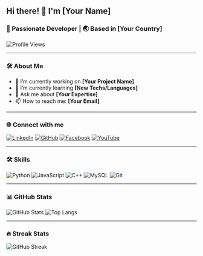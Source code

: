 ## Hi there! 👋 I'm [Your Name]  
### 🚀 Passionate Developer | 🌏 Based in [Your Country]  

![Profile Views](https://komarev.com/ghpvc/?username=YourUsername&label=Profile%20views&color=0e75b6&style=flat)

---

### 🛠 About Me  
- 🔭 I’m currently working on **[Your Project Name]**
- 🌱 I’m currently learning **[New Techs/Languages]**
- 💬 Ask me about **[Your Expertise]**
- 📫 How to reach me: **[Your Email]**

---

### 🌐 Connect with me  
[![LinkedIn](https://img.shields.io/badge/-LinkedIn-0077B5?style=for-the-badge&logo=linkedin)](https://www.linkedin.com/in/YourProfile) 
[![GitHub](https://img.shields.io/badge/-GitHub-181717?style=for-the-badge&logo=github)](https://github.com/YourUsername) 
[![Facebook](https://img.shields.io/badge/-Facebook-1877F2?style=for-the-badge&logo=facebook)](https://www.facebook.com/YourProfile) 
[![YouTube](https://img.shields.io/badge/-YouTube-FF0000?style=for-the-badge&logo=youtube)](https://www.youtube.com/c/YourChannel)

---

### 🛠 Skills  
![Python](https://img.shields.io/badge/-Python-3776AB?style=for-the-badge&logo=python&logoColor=white)
![JavaScript](https://img.shields.io/badge/-JavaScript-F7DF1E?style=for-the-badge&logo=javascript&logoColor=black)
![C++](https://img.shields.io/badge/-C++-00599C?style=for-the-badge&logo=c%2B%2B&logoColor=white)
![MySQL](https://img.shields.io/badge/-MySQL-4479A1?style=for-the-badge&logo=mysql&logoColor=white)
![Git](https://img.shields.io/badge/-Git-F05032?style=for-the-badge&logo=git&logoColor=white)

---

### 📊 GitHub Stats  
![GitHub Stats](https://github-readme-stats.vercel.app/api?username=YourUsername&show_icons=true&theme=tokyonight)
![Top Langs](https://github-readme-stats.vercel.app/api/top-langs/?username=YourUsername&layout=compact&theme=tokyonight)

---

### 🔥 Streak Stats  
![GitHub Streak](https://github-readme-streak-stats.herokuapp.com/?user=YourUsername&theme=tokyonight)
